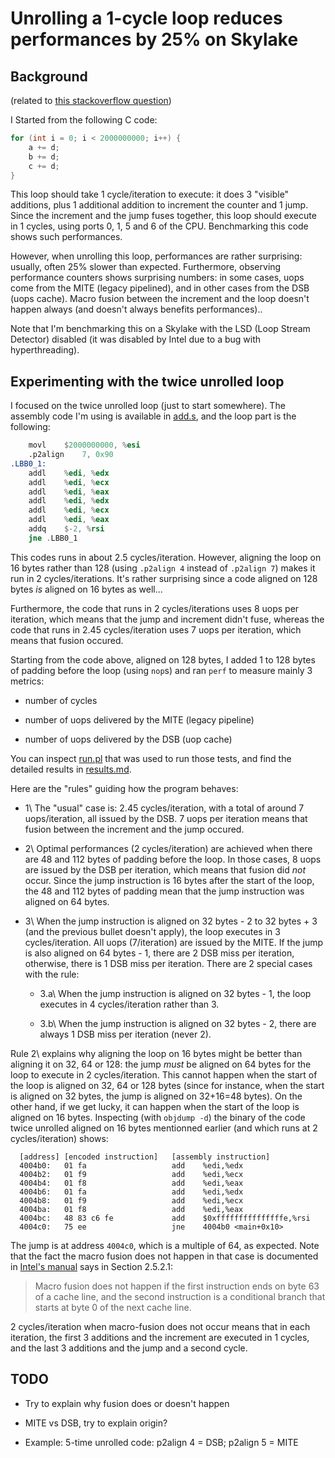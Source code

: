 Unrolling a 1-cycle loop reduces performances by 25% on Skylake
===

## Background

(related to [this stackoverflow question](https://stackoverflow.com/q/59883527/4990392))

I Started from the following C code:

```c
for (int i = 0; i < 2000000000; i++) {
    a += d;
    b += d;
    c += d;
}
```

This loop should take 1 cycle/iteration to execute: it does 3
"visible" additions, plus 1 additional addition to increment the
counter and 1 jump. Since the increment and the jump fuses together,
this loop should execute in 1 cycles, using ports 0, 1, 5 and 6 of the
CPU. Benchmarking this code shows such performances.

However, when unrolling this loop, performances are rather surprising:
usually, often 25% slower than expected. Furthermore, observing
performance counters shows surprising numbers: in some cases, uops
come from the MITE (legacy pipelined), and in other cases from the DSB
(uops cache). Macro fusion between the increment and the loop doesn't
happen always (and doesn't always benefits performances)..

Note that I'm benchmarking this on a Skylake with the LSD (Loop Stream
Detector) disabled (it was disabled by Intel due to a bug with
hyperthreading).

## Experimenting with the twice unrolled loop

I focused on the twice unrolled loop (just to start somewhere). The
assembly code I'm using is available in [add.s](add.s), and the loop
part is the following:

```asm
	movl	$2000000000, %esi
	.p2align	7, 0x90
.LBB0_1:
	addl	%edi, %edx
	addl	%edi, %ecx
	addl	%edi, %eax
    addl	%edi, %edx
	addl	%edi, %ecx
	addl	%edi, %eax
	addq	$-2, %rsi
	jne	.LBB0_1
```


This codes runs in about 2.5 cycles/iteration. However, aligning the
loop on 16 bytes rather than 128 (using `.p2align 4` instead of
`.p2align 7`) makes it run in 2 cycles/iterations. It's rather
surprising since a code aligned on 128 bytes _is_ aligned on 16 bytes
as well...

Furthermore, the code that runs in 2 cycles/iterations uses 8 uops per
iteration, which means that the jump and increment didn't fuse,
whereas the code that runs in 2.45 cycles/iteration uses 7 uops per
iteration, which means that fusion occured.

Starting from the code above, aligned on 128 bytes, I added 1 to 128
bytes of padding before the loop (using `nop`s) and ran `perf` to
measure mainly 3 metrics:

  - number of cycles
  
  - number of uops delivered by the MITE (legacy pipeline)
  
  - number of uops delivered by the DSB (uop cache)

You can inspect [run.pl](run.pl) that was used to run those tests, and
find the detailed results in [results.md](results.md).

Here are the "rules" guiding how the program behaves:

 - 1\ The "usual" case is: 2.45 cycles/iteration, with a total of
   around 7 uops/iteration, all issued by the DSB. 7 uops per
   iteration means that fusion between the increment and the jump
   occured.

 - 2\ Optimal performances (2 cycles/iteration) are achieved when
   there are 48 and 112 bytes of padding before the loop. In those
   cases, 8 uops are issued by the DSB per iteration, which means that
   fusion did _not_ occur. Since the jump instruction is 16 bytes
   after the start of the loop, the 48 and 112 bytes of padding mean
   that the jump instruction was aligned on 64 bytes.
   
 - 3\ When the jump instruction is aligned on 32 bytes - 2 to 32
   bytes + 3 (and the previous bullet doesn't apply), the loop
   executes in 3 cycles/iteration. All uops (7/iteration) are issued
   by the MITE. If the jump is also aligned on 64 bytes - 1, there are
   2 DSB miss per iteration, otherwise, there is 1 DSB miss per
   iteration. There are 2 special cases with the rule:
   
   - 3.a\ When the jump instruction is aligned on 32 bytes - 1, the
     loop executes in 4 cycles/iteration rather than 3.
     
   - 3.b\ When the jump instruction is aligned on 32 bytes - 2, there
     are always 1 DSB miss per iteration (never 2).

Rule 2\ explains why aligning the loop on 16 bytes might be better
than aligning it on 32, 64 or 128: the jump _must_ be aligned on 64
bytes for the loop to execute in 2 cycles/iteration. This cannot
happen when the start of the loop is aligned on 32, 64 or 128 bytes
(since for instance, when the start is aligned on 32 bytes, the jump
is aligned on 32+16=48 bytes). On the other hand, if we get lucky, it
can happen when the start of the loop is aligned on 16
bytes. Inspecting (with `objdump -d`) the binary of the code twice
unrolled aligned on 16 bytes mentionned earlier (and which runs at 2
cycles/iteration) shows:

```
  [address] [encoded instruction]   [assembly instruction]
  4004b0:	01 fa                	add    %edi,%edx
  4004b2:	01 f9                	add    %edi,%ecx
  4004b4:	01 f8                	add    %edi,%eax
  4004b6:	01 fa                	add    %edi,%edx
  4004b8:	01 f9                	add    %edi,%ecx
  4004ba:	01 f8                	add    %edi,%eax
  4004bc:	48 83 c6 fe          	add    $0xfffffffffffffffe,%rsi
  4004c0:	75 ee                	jne    4004b0 <main+0x10>
```

The jump is at address `4004c0`, which is a multiple of 64, as
expected. Note that the fact the macro fusion does not happen in that
case is documented in [Intel's
manual](https://software.intel.com/sites/default/files/managed/9e/bc/64-ia-32-architectures-optimization-manual.pdf)
says in Section 2.5.2.1:

> Macro fusion does not happen if the first instruction ends on byte 63 of a cache line, and the second instruction is a conditional branch that starts at byte 0 of the next cache line.

2 cycles/iteration when macro-fusion does not occur means that in each
iteration, the first 3 additions and the increment are executed in 1
cycles, and the last 3 additions and the jump and a second cycle.


## TODO

 - Try to explain why fusion does or doesn't happen

 - MITE vs DSB, try to explain origin?
 
 - Example: 5-time unrolled code: p2align 4 = DSB; p2align 5 = MITE
